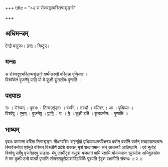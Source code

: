+++
title = "०२ स रोरुवद्वृषभस्तिग्मशृङ्गो"

+++
## अधिमन्त्रम्
ऐन्द्रो वसुक्रः। इन्द्रः। त्रिष्टुप्।

## मन्त्रः
स रोरु॑वद्वृष॒भस्ति॒ग्मशृ॑ङ्गो॒ वर्ष्म॑न्तस्थौ॒ वरि॑म॒न्ना पृ॑थि॒व्याः ।  
विश्वे॑ष्वेनं वृ॒जने॑षु पामि॒ यो मे॑ कु॒क्षी सु॒तसो॑मः पृ॒णाति॑ ॥

## पदपाठः
सः । रोरु॑वत् । वृ॒ष॒भः । ति॒ग्मऽशृ॑ङ्गः । वर्ष्म॑न् । त॒स्थौ॒ । वरि॑मन् । आ । पृ॒थि॒व्याः ।  
विश्वे॑षु । ए॒न॒म् । वृ॒जने॑षु । पा॒मि॒ । यः । मे॒ । कु॒क्षी इति॑ । सु॒तऽसो॑मः । पृ॒णाति॑ ॥

## भाष्यम्
वृषभः कामानां वर्षिता तिग्मश्रृङ्गः तीक्ष्णरश्मिः सइन्द्रोहं पृथिव्याअन्तरिक्षस्य वर्ष्मन् वर्ष्मनि वर्ष्मन् शब्दउन्नतवचनः स्थिर्वचनोवा एवंभूते वरिमन् विस्तीर्णे प्रदेशे रोरुवत् भृशं शब्दायमानः सन् आतस्थौ आतिष्ठामि । एवं भूतोहं विश्वेषु सर्वेषु वृजनेफ़्द्षु सङ्ग्रा- मेषु एनमीदृशं वसुक्रं यजमानं पामि रक्षामि योयजमानः सुतसोमः अभिषुतसोमः मे मम कुक्षी उभौ पार्श्वौ पृणाति सोमरसपुरोडाशादिहविर्भिः पूरयति ईदृशं रक्षामीति संबन्धः ॥ २ ॥